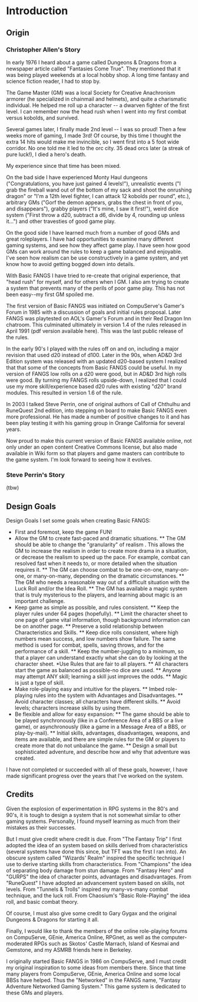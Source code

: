# Introduction

## Origin

### Christopher Allen's Story

In early 1976 I heard about a game called Dungeons & Dragons from a newspaper article called "Fantasies Come True". They mentioned that it was being played weekends at a local hobby shop. A long time fantasy and science fiction reader, I had to stop by.

The Game Master (GM) was a local Society for Creative Anachronism armorer (he specialized in chainmail and helmets), and quite a charismatic individual. He helped me roll up a character -- a dwarven fighter of the first level. I can remember now the head rush when I went into my first combat versus kobolds, and survived.

Several games later, I finally made 2nd level -- I was so proud! Then a few weeks more of gaming, I made 3rd! Of course, by this time I thought the extra 14 hits would make me invincible, so I went first into a 5 foot wide corridor. No one told me it led to the orc city. 35 dead orcs later (a streak of pure luck!), I died a hero's death. 

My experience since that time has been mixed.
 
On the bad side I have experienced Monty Haul dungeons ("Congratulations, you have just gained 4 levels!"), unrealistic events ("I grab the fireball wand out of the bottom of my sack and shoot the onrushing dragon" or "I'm a 12th level fighter, I can attack 12 kobolds per round", etc.), arbitrary GMs ("Gorf the demon appears, grabs the chest in front of you, and disappears"), grabby players ("It's mine, I saw it first!"), weird dice system ("First throw a d20, subtract a d6, divide by 4, rounding up unless it...") and other travesties of good game play. 

On the good side I have learned much from a number of good GMs and great roleplayers. I have had opportunities to examine many different gaming systems, and see how they affect game play. I have seen how good GMs can work around the rules to keep a game balanced and enjoyable. I've seen how realism can be use constructively in a game system, and yet know how to avoid getting bogged down into details.
 
With Basic FANGS I have tried to re-create that original experience, that "head rush" for myself, and for others when I GM. I also am trying to create a system that prevents many of the perils of poor game play. This has not been easy--my first GM spoiled me.

The first version of Basic FANGS was initiated on CompuServe's Gamer's Forum in 1985 with a discussion of goals and initial rules proposal. Later FANGS was playtested on AOL's Gamer's Forum and in their Red Dragon Inn chatroom. This culminated ultimately in version 1.4 of the rules released in April 1991 (pdf version available here). This was the last public release of the rules.

In the early 90's I played with the rules off on and on, including a major revision that used d20 instead of d100. Later in the 90s, when AD&D 3rd Edition system was released with an updated d20-based system I realized that that some of the concepts from Basic FANGS could be useful. In my version of FANGS low rolls on a d20 were good, but in AD&D 3rd high rolls were good. By turning my FANGS rolls upside-down, I realized that I could use my more skill/experience based d20 rules with existing "d20" brand modules. This resulted in version 1.6 of the rule.

In 2003 I talked Steve Perrin, one of original authors of Call of Chthulhu and RuneQuest 2nd edition, into stepping on board to make Basic FANGS even more professional. He has made a number of positive changes to it and has been play testing it with his gaming group in Orange California for several years.

Now proud to make this current version of Basic FANGS available online, not only under an open content Creative Commons license, but also made available in Wiki form so that players and game masters can contribute to the game system. I'm look forward to seeing how it evolves.

### Steve Perrin's Story

(tbw)

## Design Goals

Design Goals 
I set some goals when creating Basic FANGS: 
* First and foremost, keep the game FUN! 
* Allow the GM to create fast-paced and dramatic situations. 
** The GM should be able to change the "granularity" of realism . This allows the GM to increase the realism in order to create more drama in a situation, or decrease the realism to speed up the pace. For example, combat can resolved fast when it needs to, or more detailed when the situation requires it. 
** The GM can choose combat to be one-on-one, many-on-one, or many-on-many, depending on the dramatic circumstances. 
** The GM who needs a reasonable way out of a difficult situation with the Luck Roll and/or the Idea Roll. 
** The GM has available a magic system that is truly mysterious to the players, and learning about magic is an important challenge. 
* Keep game as simple as possible, and rules consistent. 
** Keep the player rules under 64 pages (hopefully). 
** Limit the character sheet to one page of game vital information, though background information can be on another page. 
** Preserve a solid relationship between Characteristics and Skills. 
** Keep dice rolls consistent, where high numbers mean success, and low numbers show failure. The same method is used for combat, spells, saving throws, and for the performance of a skill. 
** Keep the number-juggling to a minimum, so that a player can understand exactly what she can do by looking at the character sheet. 
*Use Rules that are fair to all players. 
** All characters start the game as balanced as possible-no dice are used. 
** Anyone may attempt ANY skill; learning a skill just improves the odds. 
** Magic is just a type of skill. 
* Make role-playing easy and intuitive for the players. 
** Imbed role-playing rules into the system with Advantages and Disadvantages. 
** Avoid character classes; all characters have different skills. 
** Avoid levels; characters increase skills by using them. 
* Be flexible and allow for easy expansion: 
** The game should be able to be played synchronously (like in a Conference Area of a BBS or a live game), or asynchronously (like a game in a Message Area of a BBS, or play-by-mail). 
** Initial skills, advantages, disadvantages, weapons, and items are available, and there are simple rules for the GM or players to create more that do not unbalance the game. 
** Design a small but sophisticated adventure, and describe how and why that adventure was created.

I have not completed or succeeded with all of these goals, however, I have made significant progress over the years that I've worked on the system.

## Credits

Given the explosion of experimentation in RPG systems in the 80's and 90's, it is tough to design a system that is not somewhat similar to other gaming systems. Personally, I found myself learning as much from their mistakes as their successes.

But I must give credit where credit is due. From "The Fantasy Trip" I first adopted the idea of an system based on skills derived from characteristics (several systems have done this since, but TFT was the first I ran into). An obscure system called "Wizards' Realm" inspired the specific technique I use to derive starting skills from characteristics. From "Champions" the idea of separating body damage from stun damage. From "Fantasy Hero" and "GURPS" the idea of character points, advantages and disadvantages. From "RuneQuest" I have adopted an advancement system based on skills, not levels. From "Tunnels & Trolls" inspired my many-vs-many combat technique, and the luck roll. From Chaosium's "Basic Role-Playing" the idea roll, and basic combat theory.

Of course, I must also give some credit to Gary Gygax and the original Dungeons & Dragons for starting it all.

Finally, I would like to thank the members of the online role-playing forums on CompuServe, GEnie, America Online, RPGnet, as well as the computer-moderated RPGs such as Skotos' Castle Marrach, Island of Kesmai and Gemstone, and my ASMRB friends here in Berkeley.

I originally started Basic FANGS in 1986 on CompuServe, and I must credit my original inspiration to some ideas from members there. Since that time many players from CompuServe, GEnie, America Online and some local BBSs have helped. Thus the "Networked" in the FANGS name, "Fantasy Adventure Networked Gaming System." This game system is dedicated to these GMs and players.
